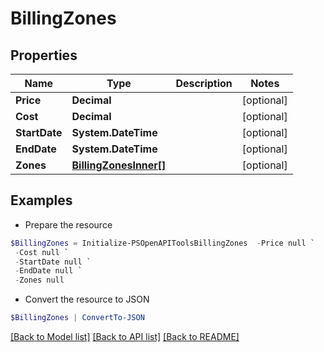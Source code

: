 # BillingZones
## Properties

Name | Type | Description | Notes
------------ | ------------- | ------------- | -------------
**Price** | **Decimal** |  | [optional] 
**Cost** | **Decimal** |  | [optional] 
**StartDate** | **System.DateTime** |  | [optional] 
**EndDate** | **System.DateTime** |  | [optional] 
**Zones** | [**BillingZonesInner[]**](BillingZonesInner.md) |  | [optional] 

## Examples

- Prepare the resource
```powershell
$BillingZones = Initialize-PSOpenAPIToolsBillingZones  -Price null `
 -Cost null `
 -StartDate null `
 -EndDate null `
 -Zones null
```

- Convert the resource to JSON
```powershell
$BillingZones | ConvertTo-JSON
```

[[Back to Model list]](../README.md#documentation-for-models) [[Back to API list]](../README.md#documentation-for-api-endpoints) [[Back to README]](../README.md)

